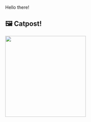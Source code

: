 Hello there!



## 🖼️ Catpost!

<sub>
    <img src="https://cdn2.thecatapi.com/images/asFjRjhSH.png" height="256">
</sub>

